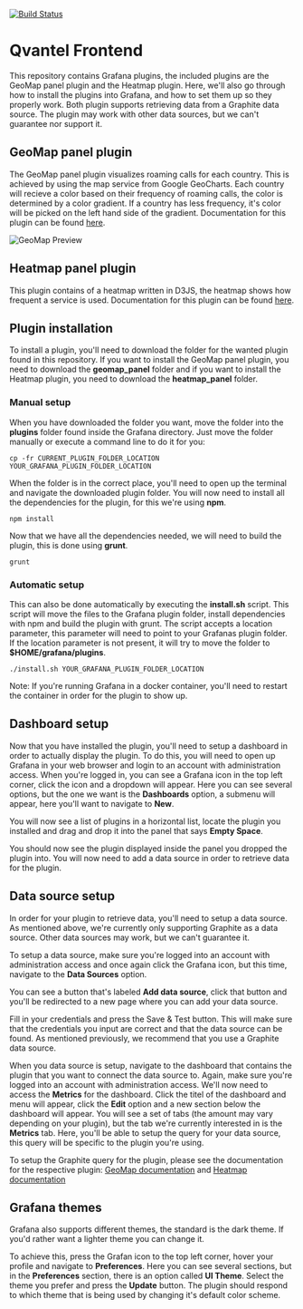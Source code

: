 [![Build Status](https://travis-ci.com/flygare/QvantelFrontend.svg?token=LSeHcrYCJtK5fMzkMp9s&branch=master)](https://travis-ci.com/flygare/QvantelFrontend)

# Qvantel Frontend
This repository contains Grafana plugins, the included plugins are the GeoMap panel plugin and the Heatmap plugin. Here, we'll also go through how to install the plugins into Grafana, and how to set them up so they properly work. Both plugin supports retrieving data from a Graphite data source. The plugin may work with other data sources, but we can't guarantee nor support it.

## GeoMap panel plugin
The GeoMap panel plugin visualizes roaming calls for each country. This is achieved by using the map service from Google GeoCharts. Each country will recieve a color based on their frequency of roaming calls, the color is determined by a color gradient. If a country has less frequency, it's color will be picked on the left hand side of the gradient. Documentation for this plugin can be found [here](geomap_panel#geomap-panel-plugin-for-grafana).

![GeoMap Preview](geomap_panel/images/GeoMap_Preview_Dark.gif)

## Heatmap panel plugin
This plugin contains of a heatmap written in D3JS, the heatmap shows how frequent a service is used. Documentation for this plugin can be found [here](heatmap_panel).

## Plugin installation
To install a plugin, you'll need to download the folder for the wanted plugin found in this repository. If you want to install the GeoMap panel plugin, you need to download the **geomap_panel** folder and if you want to install the Heatmap plugin, you need to download the **heatmap_panel** folder. 

### Manual setup
When you have downloaded the folder you want, move the folder into the **plugins** folder found inside the Grafana directory. Just move the folder manually or execute a command line to do it for you:
```
cp -fr CURRENT_PLUGIN_FOLDER_LOCATION YOUR_GRAFANA_PLUGIN_FOLDER_LOCATION
```
When the folder is in the correct place, you'll need to open up the terminal and navigate the downloaded plugin folder. You will now need to install all the dependencies for the plugin, for this we're using **npm**.
```
npm install
```
Now that we have all the dependencies needed, we will need to build the plugin, this is done using **grunt**.
```
grunt
```

### Automatic setup
This can also be done automatically by executing the **install.sh** script. This script will move the files to the Grafana plugin folder, install dependencies with npm and build the plugin with grunt. The script accepts a location parameter, this parameter will need to point to your Grafanas plugin folder. If the location parameter is not present, it will try to move the folder to **$HOME/grafana/plugins**.
```
./install.sh YOUR_GRAFANA_PLUGIN_FOLDER_LOCATION
```

Note: If you're running Grafana in a docker container, you'll need to restart the container in order for the plugin to show up.

## Dashboard setup
Now that you have installed the plugin, you'll need to setup a dashboard in order to actually display the plugin. To do this, you will need to open up Grafana in your web browser and login to an account with administration access. When you're logged in, you can see a Grafana icon in the top left corner, click the icon and a dropdown will appear. Here you can see several options, but the one we want is the **Dashboards** option, a submenu will appear, here you'll want to navigate to **New**.

You will now see a list of plugins in a horizontal list, locate the plugin you installed and drag and drop it into the panel that says **Empty Space**.

You should now see the plugin displayed inside the panel you dropped the plugin into. You will now need to add a data source in order to retrieve data for the plugin.

## Data source setup
In order for your plugin to retrieve data, you'll need to setup a data source. As mentioned above, we're currently only supporting Graphite as a data source. Other data sources may work, but we can't guarantee it.

To setup a data source, make sure you're logged into an account with administration access and once again click the Grafana icon, but this time, navigate to the **Data Sources** option. 

You can see a button that's labeled **Add data source**, click that button and you'll be redirected to a new page where you can add your data source. 

Fill in your credentials and press the Save & Test button. This will make sure that the credentials you input are correct and that the data source can be found. As mentioned previously, we recommend that you use a Graphite data source. 

When you data source is setup, navigate to the dashboard that contains the plugin that you want to connect the data source to. Again, make sure you're logged into an account with administration access. We'll now need to access the **Metrics** for the dashboard. Click the titel of the dashboard and menu will appear, click the **Edit** option and a new section below the dashboard will appear. You will see a set of tabs (the amount may vary depending on your plugin), but the tab we're currently interested in is the **Metrics** tab. Here, you'll be able to setup the query for your data source, this query will be specific to the plugin you're using.

To setup the Graphite query for the plugin, please see the documentation for the respective plugin: [GeoMap documentation](geomap_panel#metrics) and [Heatmap documentation](heatmap_panel#metrics)

## Grafana themes
Grafana also supports different themes, the standard is the dark theme. If you'd rather want a lighter theme you can change it. 

To achieve this, press the Grafan icon to the top left corner, hover your profile and navigate to **Preferences**. Here you can see several sections, but in the **Preferences** section, there is an option called **UI Theme**. Select the theme you prefer and press the **Update** button. The plugin should respond to which theme that is being used by changing it's default color scheme. 
